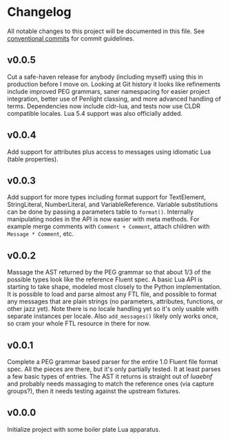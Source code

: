 # Changelog

All notable changes to this project will be documented in this file. See [conventional commits](https://www.conventionalcommits.org) for commit guidelines.

## v0.0.5

Cut a safe-haven release for anybody (including myself) using this in production before I move on.
Looking at Git history it looks like refinements include improved PEG grammars, saner namespacing for easier project integration, better use of Penlight classing, and more advanced handling of terms.
Dependencies now include cldr-lua, and tests now use CLDR compatible locales.
Lua 5.4 support was also officially added.

## v0.0.4

Add support for attributes plus access to messages using idiomatic Lua (table properties).

## v0.0.3

Add support for more types including format support for TextElement, StringLiteral, NumberLiteral, and VariableReference. Variable substitutions can be done by passing a parameters table to `format()`. Internally manipulating nodes in the API is now easier with meta methods. For example merge comments with `Comment + Comment`, attach children with `Message * Comment`, etc.

## v0.0.2

Massage the AST returned by the PEG grammar so that about 1/3 of the possible types look like the reference Fluent spec. A basic Lua API is starting to take shape, modeled most closely to the Python implementation. It is possible to load and parse almost any FTL file, and possible to format any messages that are plain strings (no parameters, attributes, functions, or other jazz yet). Note there is no locale handling yet so it's only usable with separate instances per locale. Also `add_messages()` likely only works once, so cram your whole FTL resource in there for now.

## v0.0.1

Complete a PEG grammar based parser for the entire 1.0 Fluent file format spec. All the pieces are there, but it's only partially tested. It at least parses a few basic types of entries. The AST it returns is straight out of *luaebnf* and probably needs massaging to match the reference ones (via capture groups?), then it needs testing against the upstream fixtures.

## v0.0.0

Initialize project with some boiler plate Lua apparatus.

<!-- generated by git-cliff -->
